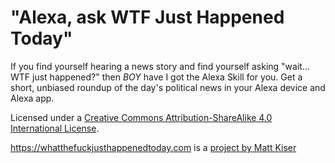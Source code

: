 # "Alexa, ask WTF Just Happened Today"

If you find yourself hearing a news story and find yourself asking "wait... WTF just happened?" then *BOY* have I got the Alexa Skill for you. Get a short, unbiased roundup of the day's political news in your Alexa device and Alexa app.

Licensed under a <a rel="license" href="http://creativecommons.org/licenses/by-sa/4.0/">Creative Commons Attribution-ShareAlike 4.0 International License</a>.

https://whatthefuckjusthappenedtoday.com is a [project by Matt Kiser](https://github.com/mkiser/wtfsource)
